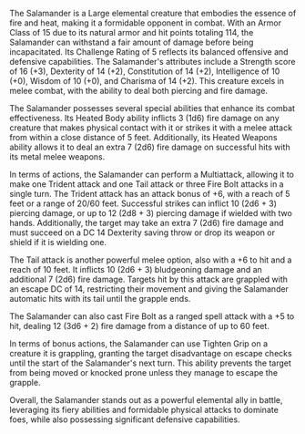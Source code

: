 The Salamander is a Large elemental creature that embodies the essence of fire and heat, making it a formidable opponent in combat. With an Armor Class of 15 due to its natural armor and hit points totaling 114, the Salamander can withstand a fair amount of damage before being incapacitated. Its Challenge Rating of 5 reflects its balanced offensive and defensive capabilities. The Salamander's attributes include a Strength score of 16 (+3), Dexterity of 14 (+2), Constitution of 14 (+2), Intelligence of 10 (+0), Wisdom of 10 (+0), and Charisma of 14 (+2). This creature excels in melee combat, with the ability to deal both piercing and fire damage.

The Salamander possesses several special abilities that enhance its combat effectiveness. Its Heated Body ability inflicts 3 (1d6) fire damage on any creature that makes physical contact with it or strikes it with a melee attack from within a close distance of 5 feet. Additionally, its Heated Weapons ability allows it to deal an extra 7 (2d6) fire damage on successful hits with its metal melee weapons.

In terms of actions, the Salamander can perform a Multiattack, allowing it to make one Trident attack and one Tail attack or three Fire Bolt attacks in a single turn. The Trident attack has an attack bonus of +6, with a reach of 5 feet or a range of 20/60 feet. Successful strikes can inflict 10 (2d6 + 3) piercing damage, or up to 12 (2d8 + 3) piercing damage if wielded with two hands. Additionally, the target may take an extra 7 (2d6) fire damage and must succeed on a DC 14 Dexterity saving throw or drop its weapon or shield if it is wielding one.

The Tail attack is another powerful melee option, also with a +6 to hit and a reach of 10 feet. It inflicts 10 (2d6 + 3) bludgeoning damage and an additional 7 (2d6) fire damage. Targets hit by this attack are grappled with an escape DC of 14, restricting their movement and giving the Salamander automatic hits with its tail until the grapple ends.

The Salamander can also cast Fire Bolt as a ranged spell attack with a +5 to hit, dealing 12 (3d6 + 2) fire damage from a distance of up to 60 feet. 

In terms of bonus actions, the Salamander can use Tighten Grip on a creature it is grappling, granting the target disadvantage on escape checks until the start of the Salamander's next turn. This ability prevents the target from being moved or knocked prone unless they manage to escape the grapple.

Overall, the Salamander stands out as a powerful elemental ally in battle, leveraging its fiery abilities and formidable physical attacks to dominate foes, while also possessing significant defensive capabilities.
